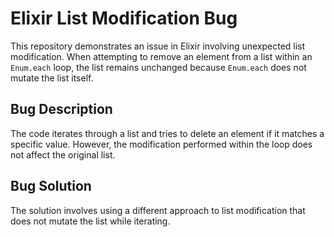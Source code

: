 # Elixir List Modification Bug

This repository demonstrates an issue in Elixir involving unexpected list modification. When attempting to remove an element from a list within an `Enum.each` loop, the list remains unchanged because `Enum.each` does not mutate the list itself.

## Bug Description
The code iterates through a list and tries to delete an element if it matches a specific value. However, the modification performed within the loop does not affect the original list.

## Bug Solution
The solution involves using a different approach to list modification that does not mutate the list while iterating.